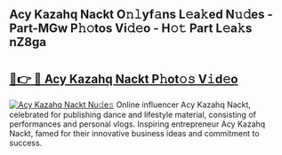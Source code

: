 ## Acy Kazahq Nackt O𝚗𝚕yf𝚊ns L𝚎a𝚔ed N𝚞𝚍es - Part-MGw P𝚑𝚘tos Vi𝚍𝚎o - H𝚘𝚝 Part L𝚎a𝚔s nZ8ga

# <h2><a href="http://kf07gy.oniu.top/?m=Acy+Kazahq+Nackt">🔗👉 🔴 Acy Kazahq Nackt P𝚑ot𝚘𝚜 V𝚒d𝚎o</a></h2>

[![Acy Kazahq Nackt Nu𝚍e𝚜](https://i.imgur.com/0qMVB7G.gif)](http://kf07gy.oniu.top/?m=Acy+Kazahq+Nackt)
Online influencer Acy Kazahq Nackt, celebrated for publishing dance and lifestyle material, consisting of performances and personal vlogs. Inspiring entrepreneur Acy Kazahq Nackt, famed for their innovative business ideas and commitment to success.  
